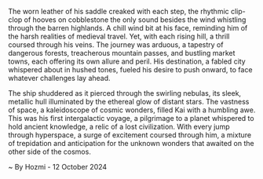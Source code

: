 
The worn leather of his saddle creaked with each step, the rhythmic clip-clop of hooves on cobblestone the only sound besides the wind whistling through the barren highlands. A chill wind bit at his face, reminding him of the harsh realities of medieval travel. Yet, with each rising hill, a thrill coursed through his veins. The journey was arduous, a tapestry of dangerous forests, treacherous mountain passes, and bustling market towns, each offering its own allure and peril. His destination, a fabled city whispered about in hushed tones, fueled his desire to push onward, to face whatever challenges lay ahead. 

The ship shuddered as it pierced through the swirling nebulas, its sleek, metallic hull illuminated by the ethereal glow of distant stars. The vastness of space, a kaleidoscope of cosmic wonders, filled Kai with a humbling awe. This was his first intergalactic voyage, a pilgrimage to a planet whispered to hold ancient knowledge, a relic of a lost civilization. With every jump through hyperspace, a surge of excitement coursed through him, a mixture of trepidation and anticipation for the unknown wonders that awaited on the other side of the cosmos. 

~ By Hozmi - 12 October 2024
